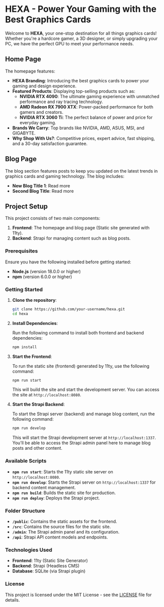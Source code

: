 # HEXA - Power Your Gaming with the Best Graphics Cards

Welcome to **HEXA**, your one-stop destination for all things graphics cards! Whether you're a hardcore gamer, a 3D designer, or simply upgrading your PC, we have the perfect GPU to meet your performance needs.

## Home Page

The homepage features:
- **HEXA Branding**: Introducing the best graphics cards to power your gaming and design experience.
- **Featured Products**: Displaying top-selling products such as:
  - **NVIDIA RTX 4090**: The ultimate gaming experience with unmatched performance and ray tracing technology.
  - **AMD Radeon RX 7900 XTX**: Power-packed performance for both gamers and creators.
  - **NVIDIA RTX 3060 Ti**: The perfect balance of power and price for everyday gaming.
- **Brands We Carry**: Top brands like NVIDIA, AMD, ASUS, MSI, and GIGABYTE.
- **Why Shop With Us?**: Competitive prices, expert advice, fast shipping, and a 30-day satisfaction guarantee.

## Blog Page

The blog section features posts to keep you updated on the latest trends in graphics cards and gaming technology. The blog includes:
- **New Blog Title 1**: Read more
- **Second Blog Title**: Read more

## Project Setup

This project consists of two main components:
1. **Frontend**: The homepage and blog page (Static site generated with 11ty).
2. **Backend**: Strapi for managing content such as blog posts.

### Prerequisites

Ensure you have the following installed before getting started:
- **Node.js** (version 18.0.0 or higher)
- **npm** (version 6.0.0 or higher)

### Getting Started

1. **Clone the repository**:

   ```bash
   git clone https://github.com/your-username/hexa.git
   cd hexa
   ```

2. **Install Dependencies**:

   Run the following command to install both frontend and backend dependencies:

   ```bash
   npm install
   ```

3. **Start the Frontend**:

   To run the static site (frontend) generated by 11ty, use the following command:

   ```bash
   npm run start
   ```

   This will build the site and start the development server. You can access the site at `http://localhost:8080`.

4. **Start the Strapi Backend**:

   To start the Strapi server (backend) and manage blog content, run the following command:

   ```bash
   npm run develop
   ```

   This will start the Strapi development server at `http://localhost:1337`. You'll be able to access the Strapi admin panel here to manage blog posts and other content.

### Available Scripts

- **`npm run start`**: Starts the 11ty static site server on `http://localhost:8080`.
- **`npm run develop`**: Starts the Strapi server on `http://localhost:1337` for backend content management.
- **`npm run build`**: Builds the static site for production.
- **`npm run deploy`**: Deploys the Strapi project.

### Folder Structure

- **`/public`**: Contains the static assets for the frontend.
- **`/src`**: Contains the source files for the static site.
- **`/admin`**: The Strapi admin panel and its configuration.
- **`/api`**: Strapi API content models and endpoints.

### Technologies Used

- **Frontend**: 11ty (Static Site Generator)
- **Backend**: Strapi (Headless CMS)
- **Database**: SQLite (via Strapi plugin)

### License

This project is licensed under the MIT License - see the [LICENSE](LICENSE) file for details.




